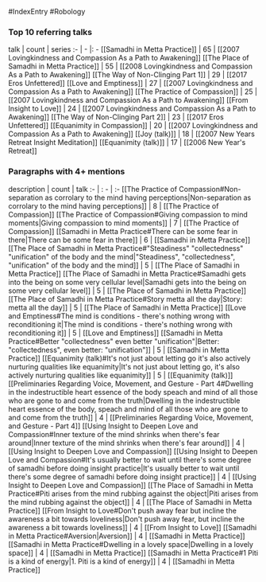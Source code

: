 #IndexEntry #Robology

### Top 10 referring talks
talk | count | series
:- | - |: -
[[Samadhi in Metta Practice]] | 65 | [[2007 Lovingkindness and Compassion As a Path to Awakening]]
[[The Place of Samadhi in Metta Practice]] | 55 | [[2008 Lovingkindness and Compassion As a Path to Awakening]]
[[The Way of Non-Clinging Part 1]] | 29 | [[2017 Eros Unfettered]]
[[Love and Emptiness]] | 27 | [[2007 Lovingkindness and Compassion As a Path to Awakening]]
[[The Practice of Compassion]] | 25 | [[2007 Lovingkindness and Compassion As a Path to Awakening]]
[[From Insight to Love]] | 24 | [[2007 Lovingkindness and Compassion As a Path to Awakening]]
[[The Way of Non-Clinging Part 2]] | 23 | [[2017 Eros Unfettered]]
[[Equanimity in Compassion]] | 20 | [[2007 Lovingkindness and Compassion As a Path to Awakening]]
[[Joy (talk)]] | 18 | [[2007 New Years Retreat Insight Meditation]]
[[Equanimity (talk)]] | 17 | [[2006 New Year's Retreat]]

### Paragraphs with 4+ mentions
description | count | talk
:- | : - | :-
[[The Practice of Compassion#Non-separation as corrolary to the mind having perceptions\|Non-separation as corrolary to the mind having perceptions]] | 8 | [[The Practice of Compassion]]
[[The Practice of Compassion#Giving compassion to mind moments\|Giving compassion to mind moments]] | 7 | [[The Practice of Compassion]]
[[Samadhi in Metta Practice#There can be some fear in there\|There can be some fear in there]] | 6 | [[Samadhi in Metta Practice]]
[[The Place of Samadhi in Metta Practice#"Steadiness" "collectedness" "unification" of the body and the mind\|"Steadiness", "collectedness", "unification" of the body and the mind]] | 5 | [[The Place of Samadhi in Metta Practice]]
[[The Place of Samadhi in Metta Practice#Samadhi gets into the being on some very cellular level\|Samadhi gets into the being on some very cellular level]] | 5 | [[The Place of Samadhi in Metta Practice]]
[[The Place of Samadhi in Metta Practice#Story metta all the day\|Story: metta all the day]] | 5 | [[The Place of Samadhi in Metta Practice]]
[[Love and Emptiness#The mind is conditions - there's nothing wrong with reconditioning it\|The mind is conditions - there's nothing wrong with reconditioning it]] | 5 | [[Love and Emptiness]]
[[Samadhi in Metta Practice#Better "collectedness" even better "unification"\|Better: "collectedness", even better: "unification"]] | 5 | [[Samadhi in Metta Practice]]
[[Equanimity (talk)#It's not just about letting go it's also actively nurturing qualities like equanimity\|It's not just about letting go, it's also actively nurturing qualities like equanimity]] | 5 | [[Equanimity (talk)]]
[[Preliminaries Regarding Voice, Movement, and Gesture - Part 4#Dwelling in the indestructible heart essence of the body speach and mind of all those who are gone to and come from the truth\|Dwelling in the indestructible heart essence of the body, speach and mind of all those who are gone to and come from the truth]] | 4 | [[Preliminaries Regarding Voice, Movement, and Gesture - Part 4]]
[[Using Insight to Deepen Love and Compassion#Inner texture of the mind shrinks when there's fear around\|Inner texture of the mind shrinks when there's fear around]] | 4 | [[Using Insight to Deepen Love and Compassion]]
[[Using Insight to Deepen Love and Compassion#It's usually better to wait until there's some degree of samadhi before doing insight practice\|It's usually better to wait until there's some degree of samadhi before doing insight practice]] | 4 | [[Using Insight to Deepen Love and Compassion]]
[[The Place of Samadhi in Metta Practice#Piti arises from the mind rubbing against the object\|Piti arises from the mind rubbing against the object]] | 4 | [[The Place of Samadhi in Metta Practice]]
[[From Insight to Love#Don't push away fear but incline the awareness a bit towards loveliness\|Don't push away fear, but incline the awareness a bit towards loveliness]] | 4 | [[From Insight to Love]]
[[Samadhi in Metta Practice#Aversion\|Aversion]] | 4 | [[Samadhi in Metta Practice]]
[[Samadhi in Metta Practice#Dwelling in a lovely space\|Dwelling in a lovely space]] | 4 | [[Samadhi in Metta Practice]]
[[Samadhi in Metta Practice#1 Piti is a kind of energy\|1. Piti is a kind of energy]] | 4 | [[Samadhi in Metta Practice]]


